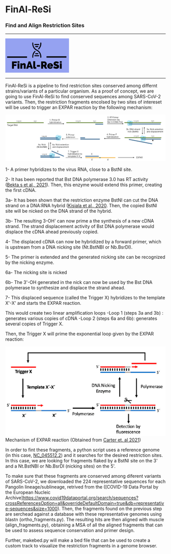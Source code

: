 # FinAl-ReSi
### Find and Align Restriction Sites

___

<img src="img/logo.png" alt="Logo" width="200"/>

___

FinAl-ReSi is a pipeline to find  restriction sites conserved among differnt strains/variants of a particular organism.
As a proof of concept, we are going to use FinAl-ReSi to find conserved sequences among SARS-CoV-2 variants. Then, the restriction fragments encolsed by two sites of intereset will be used to trigger an EXPAR reaction by the following mechanism:

<img src="img/double-nick-mech.png" alt="Logo"/>

1- A primer hybridizes to the virus RNA, close to a BstNI site.

2- It has been reported that Bst DNA polymerase 3.0 has RT activity ([Bekta¸s et al., 2021](https://www.bioz.com/articles/showDocs/?q=Viruses_2021_Apr_23_3977&uq=M0374&v=PMC8146324&px=1)). Then, this enzyme would extend this primer, creating the first cDNA.

3a- It has been shown that the restriction enzyme BstNI can cut the DNA strand on a DNA:RNA hybrid ([Kisiala et al., 2020](https://academic.oup.com/nar/article/48/12/6954/5847776). Then, the copied BstNI site will be nicked on the DNA strand of the hybrid.

3b- The resulting 3-OH' can now prime a the synthesis of a new cDNA strand. The strand displacement activity of Bst DNA polymerase would displace the cDNA ahead previously copied.

4- The displaced cDNA can now be hybridized by a forward primer, which is upstream from a DNA nicking site (Nt.BstNBI or Nb.BsrDI).

5- The primer is extended and the generated nicking site can be recognized by the nicking enzyme.

6a- The nicking site is nicked

6b- The 3'-OH generated in the nick can now be used by the Bst DNA polymerase to synthesize and displace the strand ahead. 

7- This displaced sequence (called the Trigger X) hybridizes to the template X'-X' and starts the EXPAR reaction.


This would create two linear amplification loops 
-Loop 1 (steps 3a and 3b) : generates various copies of cDNA
-Loop 2 (steps 6a and 6b): generates several copies of Trigger X.

Then, the Trigger X will prime the exponential loop given by the EXPAR reaction:

![alt text](/img/expar.png?raw=true "EXPAR")
Mechanism of EXPAR reaction (Obtained from [Carter et. al 2021](https://www.pnas.org/doi/10.1073/pnas.2100347118))



In order to fint these fragments, a python script uses a reference genome (in this case, [NC_045512.2](https://www.ncbi.nlm.nih.gov/nuccore/1798174254)) and it searches for the desired restriction sites. In this case, we are looking for fragments flaked by a BstNI site on the 3' and a 
Nt.BstNBI or Nb.BsrDI (nicking sites) on the 5'.


To make sure that these fragments are conserved among diferent variants of SARS-CoV-2, we downloaded the 224 representative sequences for each Pangolin lineage/sublineage, retrived from the ([COVID-19 Data Portal by the European Nucleic Archive]https://www.covid19dataportal.org/search/sequences?crossReferencesOption=all&overrideDefaultDomain=true&db=representative-sequences&size=1000). Then, the fragments found on the previous step are serchead against a database with these representative genomes using blastn (ortho_fragments.py). The resulting hits are then aligned with muscle (align_fragments.py), obtaining a MSA of all the aligned fragments that can be used to assess sequence conservation and primer design.

Further, makebed.py will make a bed file that can be used to create a custom track to visualize the restriction fragments in a genome browser.
